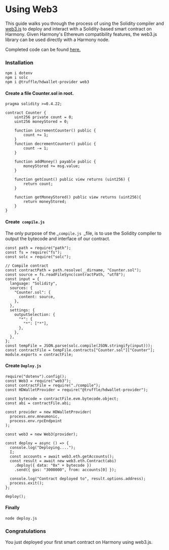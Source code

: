 # Using Web3

This guide walks you through the process of using the Solidity compiler and [web3.js](https://web3js.readthedocs.io) to deploy and interact with a Solidity-based smart contract on Harmony. Given Harmony's Ethereum compatibility features, the web3.js library can be used directly with a Harmony node.

Completed code can be found [here.](https://github.com/harmony-one/Smart-Contract-Demo/tree/master/Web3-deployment)

### Installation

```
npm i dotenv
npm i solc
npm i @truffle/hdwallet-provider web3
```

#### Create a file Counter.sol in root.

```
pragma solidity >=0.4.22;

contract Counter {
    uint256 private count = 0;
    uint256 moneyStored = 0;

    function incrementCounter() public {
        count += 1;
    }
    function decrementCounter() public {
        count -= 1;
    }

    function addMoney() payable public {
        moneyStored += msg.value;
    }

    function getCount() public view returns (uint256) {
        return count;
    }

    function getMoneyStored() public view returns (uint256){
        return moneyStored;
    }
}
```

#### Create` compile.js`

The only purpose of the _`compile.js `_file, is to use the Solidity compiler to output the bytecode and interface of our contract.

```
const path = require("path");
const fs = require("fs");
const solc = require("solc");

// Compile contract
const contractPath = path.resolve(__dirname, "Counter.sol");
const source = fs.readFileSync(contractPath, "utf8");
const input = {
  language: "Solidity",
  sources: {
    "Counter.sol": {
      content: source,
    },
  },
  settings: {
    outputSelection: {
      "*": {
        "*": ["*"],
      },
    },
  },
};
const tempFile = JSON.parse(solc.compile(JSON.stringify(input)));
const contractFile = tempFile.contracts["Counter.sol"]["Counter"];
module.exports = contractFile;

```

#### Create `Deploy.js`

```
require("dotenv").config();
const Web3 = require("web3");
const contractFile = require("./compile");
const HDWalletProvider = require("@truffle/hdwallet-provider");

const bytecode = contractFile.evm.bytecode.object;
const abi = contractFile.abi;

const provider = new HDWalletProvider(
  process.env.mneumonic,
  process.env.rpcEndpoint
);

const web3 = new Web3(provider);

const deploy = async () => {
  console.log("Deploying....");
  I;
  const accounts = await web3.eth.getAccounts();
  const result = await new web3.eth.Contract(abi)
    .deploy({ data: "0x" + bytecode })
    .send({ gas: "3000000", from: accounts[0] });

  console.log("Contract deployed to", result.options.address);
  process.exit();
};

deploy();

```

#### Finally&#x20;

```
node deploy.js
```

### Congratulations

You just deployed your first smart contract on Harmony using web3.js.
